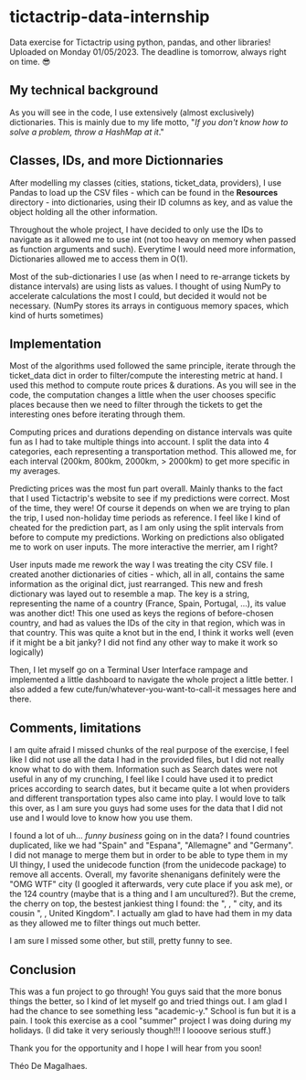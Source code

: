 # tictactrip-data-internship
Data exercise for Tictactrip using python, pandas, and other libraries! Uploaded on Monday 01/05/2023. The deadline is tomorrow, always right on time. 😎

## My technical background
  As you will see in the code, I use extensively (almost exclusively) dictionaries. This is mainly due to my life motto, "*If you don't know how to solve a problem, throw a HashMap at it*."
 
 ## Classes, IDs, and more Dictionnaries
  
  After modelling my classes (cities, stations, ticket_data, providers), I use Pandas to load up the CSV files - which can be found in the **Resources** directory - into dictionaries, using their ID columns as key, and as value the object holding all the other information. 
    
Throughout the whole project, I have decided to only use the IDs to navigate as it allowed me to use int (not too heavy on memory when passed as function arguments and such). Everytime I would need more information, Dictionaries allowed me to access them in O(1).

Most of the sub-dictionaries I use (as when I need to re-arrange tickets by distance intervals) are using lists as values. I thought of using NumPy to accelerate calculations the most I could, but decided it would not be necessary. (NumPy stores its arrays in contiguous memory spaces, which kind of hurts sometimes)

## Implementation

Most of the algorithms used followed the same principle, iterate through the ticket_data dict in order to filter/compute the interesting metric at hand. I used this method to compute route prices & durations. As you will see in the code, the computation changes a little when the user chooses specific places because then we need to filter through the tickets to get the interesting ones before iterating through them.

Computing prices and durations depending on distance intervals was quite fun as I had to take multiple things into account. I split the data into 4 categories, each representing a transportation method. This allowed me, for each interval (200km, 800km, 2000km, > 2000km) to get more specific in my averages.

Predicting prices was the most fun part overall. Mainly thanks to the fact that I used Tictactrip's website to see if my predictions were correct. Most of the time, they were! Of course it depends on when we are trying to plan the trip, I used non-holiday time periods as reference. I feel like I kind of cheated for the prediction part, as I am only using the split intervals from before to compute my predictions. Working on predictions also obligated me to work on user inputs. The more interactive the merrier, am I right?

User inputs made me rework the way I was treating the city CSV file. I created another dictionaries of cities - which, all in all, contains the same information as the original dict, just rearranged. This new and fresh dictionary was layed out to resemble a map. The key is a string, representing the name of a country (France, Spain, Portugal, ...), its value was another dict! This one used as keys the regions of before-chosen country, and had as values the IDs of the city in that region, which was in that country. This was quite a knot but in the end, I think it works well (even if it might be a bit janky? I did not find any other way to make it work so logically)

Then, I let myself go on a Terminal User Interface rampage and implemented a little dashboard to navigate the whole project a little better. I also added a few cute/fun/whatever-you-want-to-call-it messages here and there.

## Comments, limitations

I am quite afraid I missed chunks of the real purpose of the exercise, I feel like I did not use all the data I had in the provided files, but I did not really know what to do with them. Information such as Search dates were not useful in any of my crunching, I feel like I could have used it to predict prices according to search dates, but it became quite a lot when providers and different transportation types also came into play. I would love to talk this over, as I am sure you guys had some uses for the data that I did not use and I would love to know how you use them.

I found a lot of uh... *funny business* going on in the data? I found countries duplicated, like we had "Spain" and "Espana", "Allemagne" and "Germany". I did not manage to merge them but in order to be able to type them in my UI thingy, I used the unidecode function (from the unidecode package) to remove all accents. Overall, my favorite shenanigans definitely were the "OMG WTF" city (I googled it afterwards, very cute place if you ask me), or the 124 country (maybe that is a thing and I am uncultured?). But the creme, the cherry on top, the bestest jankiest thing I found: the ", , " city, and its cousin ", , United Kingdom". I actually am glad to have had them in my data as they allowed me to filter things out much better.

I am sure I missed some other, but still, pretty funny to see.

## Conclusion
This was a fun project to go through! You guys said that the more bonus things the better, so I kind of let myself go and tried things out. I am glad I had the chance to see something less "academic-y." School is fun but it is a pain. I took this exercise as a cool "summer" project I was doing during my holidays. (I did take it very seriously though!!! I loooove serious stuff.)

Thank you for the opportunity and I hope I will hear from you soon!

Théo De Magalhaes.
